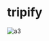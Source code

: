 # tripify


 ![a3](https://github.com/adilnarakkoden1/Tripify/assets/67992100/021a48d8-6516-4605-a281-899613330a95.png)

